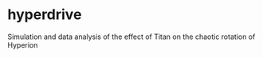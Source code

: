 # hyperdrive
Simulation and data analysis of the effect of Titan on the chaotic rotation of Hyperion
